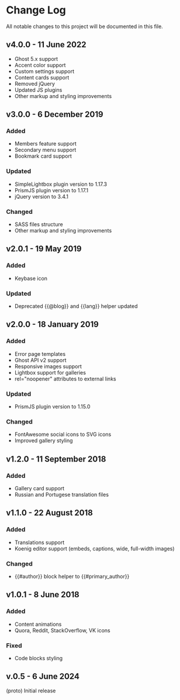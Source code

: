 # Change Log

All notable changes to this project will be documented in this file.

## v4.0.0 - 11 June 2022

- Ghost 5.x support
- Accent color support
- Custom settings support
- Content cards support
- Removed jQuery
- Updated JS plugins
- Other markup and styling improvements

## v3.0.0 - 6 December 2019

### Added

- Members feature support
- Secondary menu support
- Bookmark card support

### Updated

- SimpleLightbox plugin version to 1.17.3
- PrismJS plugin version to 1.17.1
- jQuery version to 3.4.1

### Changed

- SASS files structure
- Other markup and styling improvements

## v2.0.1 - 19 May 2019

### Added

- Keybase icon

### Updated

- Deprecated {{@blog}} and {{lang}} helper updated

## v2.0.0 - 18 January 2019

### Added

- Error page templates
- Ghost API v2 support
- Responsive images support
- Lightbox support for galleries
- rel="noopener" attributes to external links

### Updated

- PrismJS plugin version to 1.15.0

### Changed

- FontAwesome social icons to SVG icons
- Improved gallery styling

## v1.2.0 - 11 September 2018

### Added

- Gallery card support
- Russian and Portugese translation files

## v1.1.0 - 22 August 2018

### Added

- Translations support
- Koenig editor support (embeds, captions, wide, full-width images)

### Changed

- {{#author}} block helper to {{#primary_author}}

## v1.0.1 - 8 June 2018

### Added

- Content animations
- Quora, Reddit, StackOverflow, VK icons

### Fixed

- Code blocks styling

## v.0.5 - 6 June 2024

(proto) Initial release
